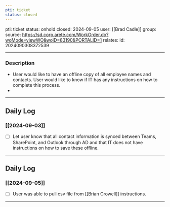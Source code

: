 ```yaml
---
pti: ticket
status: closed
---
```

pti: ticket 
status: onhold
closed: 2024-09-05
user: [[Brad Cadle]]
group: 
source: https://sd.corp.arete.com/WorkOrder.do?woMode=viewWO&woID=83190&PORTALID=1
relates: 
id: 2024090308372539

---
### Description
- User would like to have an offline copy of all employee names and contacts. User would like to know if IT has any instructions on how to complete this process.
-

---
## Daily Log
### [[2024-09-03]]
- [ ] Let user know that all contact information is synced between Teams, SharePoint, and Outlook through AD and that IT does not have instructions on how to save these offline.
---
## Daily Log
### [[2024-09-05]]
- [ ] User was able to pull csv file from [[Brian Crowell]] instructions.
---








